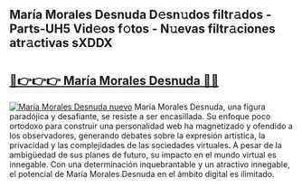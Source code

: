 ## María Morales Desnuda D𝚎sn𝚞dos filtr𝚊dos - Parts-UH5 Vid𝚎os f𝚘tos - N𝚞evas filtr𝚊ciones atr𝚊ctivas sXDDX

# <h2><a href="http://mba19cc.tromn.icu/?c=Mar%c3%ada+Morales+Desnuda">🔗👉👉👉 María Morales Desnuda 🔗🔗</a></h2>

[![María Morales Desnuda nuevo](https://i.imgur.com/pEAQMta.gif)](http://mba19cc.tromn.icu/?c=Mar%c3%ada+Morales+Desnuda)
María Morales Desnuda, una figura paradójica y desafiante, se resiste a ser encasillada. Su enfoque poco ortodoxo para construir una personalidad web ha magnetizado y ofendido a los observadores, generando debates sobre la expresión artística, la privacidad y las complejidades de las sociedades virtuales. A pesar de la ambigüedad de sus planes de futuro, su impacto en el mundo virtual es innegable. Con una determinación inquebrantable y un atractivo innegable, el potencial de María Morales Desnuda en el ámbito digital es ilimitado.
